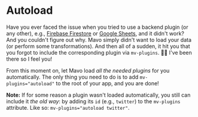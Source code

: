 # Autoload

Have you ever faced the issue when you tried to use a backend plugin (or any other), e.g., [Firebase Firestore](https://plugins.mavo.io/plugin/firebase-firestore) or [Google Sheets](https://plugins.mavo.io/plugin/gsheets), and it didn't work? And you couldn't figure out why. Mavo simply didn't want to load your data (or perform some transformations). And then all of a sudden, it hit you that you forgot to include the corresponding plugin via `mv-plugins`. 🤦‍♂️ I've been there so I feel you!

From this moment on, let Mavo load _all the needed plugins_ for you automatically. The only thing you need to do is to add `mv-plugins="autoload"` to the root of your app, and you are done!

**Note:** If for some reason a plugin wasn't loaded automatically, you still can include it _the old way_: by adding its `id` (e.g., `twitter`) to the `mv-plugins` attribute. Like so: `mv-plugins="autoload twitter"`.
